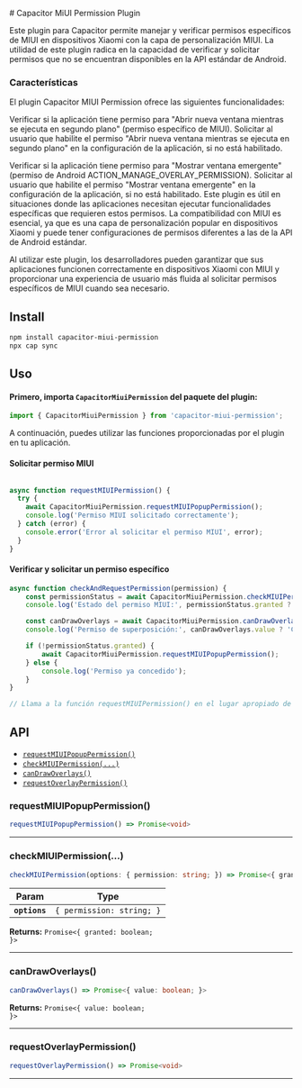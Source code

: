 # Capacitor MiUI Permission Plugin


Este plugin para Capacitor permite manejar y verificar permisos específicos de MIUI en dispositivos Xiaomi con la capa de personalización MIUI. La utilidad de este plugin radica en la capacidad de verificar y solicitar permisos que no se encuentran disponibles en la API estándar de Android.

### Características
El plugin Capacitor MIUI Permission ofrece las siguientes funcionalidades:

Verificar si la aplicación tiene permiso para "Abrir nueva ventana mientras se ejecuta en segundo plano" (permiso específico de MIUI).
Solicitar al usuario que habilite el permiso "Abrir nueva ventana mientras se ejecuta en segundo plano" en la configuración de la aplicación, si no está habilitado.


Verificar si la aplicación tiene permiso para "Mostrar ventana emergente" (permiso de Android ACTION_MANAGE_OVERLAY_PERMISSION).
Solicitar al usuario que habilite el permiso "Mostrar ventana emergente" en la configuración de la aplicación, si no está habilitado.
Este plugin es útil en situaciones donde las aplicaciones necesitan ejecutar funcionalidades específicas que requieren estos permisos. La compatibilidad con MIUI es esencial, ya que es una capa de personalización popular en dispositivos Xiaomi y puede tener configuraciones de permisos diferentes a las de la API de Android estándar.


Al utilizar este plugin, los desarrolladores pueden garantizar que sus aplicaciones funcionen correctamente en dispositivos Xiaomi con MIUI y proporcionar una experiencia de usuario más fluida al solicitar permisos específicos de MIUI cuando sea necesario.




## Install

```bash
npm install capacitor-miui-permission
npx cap sync
```

## Uso

#### Primero, importa `CapacitorMiuiPermission` del paquete del plugin:

```typescript
import { CapacitorMiuiPermission } from 'capacitor-miui-permission';
```

A continuación, puedes utilizar las funciones proporcionadas por el plugin en tu aplicación.

#### Solicitar permiso MIUI

```typescript

async function requestMIUIPermission() {
  try {
    await CapacitorMiuiPermission.requestMIUIPopupPermission();
    console.log('Permiso MIUI solicitado correctamente');
  } catch (error) {
    console.error('Error al solicitar el permiso MIUI', error);
  }
}
```

#### Verificar y solicitar un permiso específico
```typescript
async function checkAndRequestPermission(permission) {
    const permissionStatus = await CapacitorMiuiPermission.checkMIUIPermission({ permission });
    console.log('Estado del permiso MIUI:', permissionStatus.granted ? 'Concedido' : 'Denegado');

    const canDrawOverlays = await CapacitorMiuiPermission.canDrawOverlays();
    console.log('Permiso de superposición:', canDrawOverlays.value ? 'Concedido' : 'Denegado');

    if (!permissionStatus.granted) {
        await CapacitorMiuiPermission.requestMIUIPopupPermission();
    } else {
        console.log('Permiso ya concedido');
    }
}

// Llama a la función requestMIUIPermission() en el lugar apropiado de tu aplicación
```


## API

<docgen-index>

* [`requestMIUIPopupPermission()`](#requestmiuipopuppermission)
* [`checkMIUIPermission(...)`](#checkmiuipermission)
* [`canDrawOverlays()`](#candrawoverlays)
* [`requestOverlayPermission()`](#requestoverlaypermission)

</docgen-index>

<docgen-api>
<!--Update the source file JSDoc comments and rerun docgen to update the docs below-->

### requestMIUIPopupPermission()

```typescript
requestMIUIPopupPermission() => Promise<void>
```

--------------------


### checkMIUIPermission(...)

```typescript
checkMIUIPermission(options: { permission: string; }) => Promise<{ granted: boolean; }>
```

| Param         | Type                                 |
| ------------- | ------------------------------------ |
| **`options`** | <code>{ permission: string; }</code> |

**Returns:** <code>Promise&lt;{ granted: boolean; }&gt;</code>

--------------------


### canDrawOverlays()

```typescript
canDrawOverlays() => Promise<{ value: boolean; }>
```

**Returns:** <code>Promise&lt;{ value: boolean; }&gt;</code>

--------------------


### requestOverlayPermission()

```typescript
requestOverlayPermission() => Promise<void>
```

--------------------

</docgen-api>
